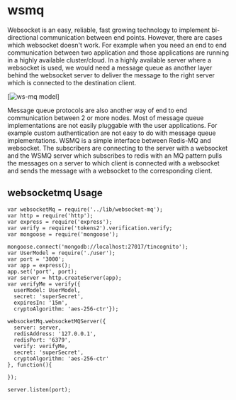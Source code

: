 # wsmq

Websocket is an easy, reliable, fast growing technology to implement bi-directional communication between end points.
However, there are cases which websocket doesn't work. For example when you need an end to end communication
between two application and those applications are running in a highly available cluster/cloud. In a highly
available server where a websocket is used, we would need a message queue as another layer behind the websocket
server to deliver the message to the right server which is connected to the destination client.

[![ws-mq model](https://github.com/bhajian/wsmq/blob/master/MQ.png)]

Message queue protocols are also another way of end to end communication between 2 or more nodes.
Most of message queue implementations are not easily pluggable with the user applications.
For example custom authentication are not easy to do with message queue implementations.
WSMQ is a simple interface between Redis-MQ and websocket. The subscribers are connecting to the server
with a websocket and the WSMQ server which subscribes to redis with an MQ pattern pulls the messages
on a server to which client is connected with a websocket and sends the message with a websocket to
the corresponding client.

## websocketmq Usage

```
var websocketMq = require('../lib/websocket-mq');
var http = require('http');
var express = require('express');
var verify = require('tokens2').verification.verify;
var mongoose = require('mongoose');

mongoose.connect('mongodb://localhost:27017/tincognito');
var UserModel = require('./user');
var port = '3000';
var app = express();
app.set('port', port);
var server = http.createServer(app);
var verifyMe = verify({
  userModel: UserModel,
  secret: 'superSecret',
  expiresIn: '15m',
  cryptoAlgorithm: 'aes-256-ctr'});

websocketMq.websocketMQServer({
  server: server,
  redisAddress: '127.0.0.1',
  redisPort: '6379',
  verify: verifyMe,
  secret: 'superSecret',
  cryptoAlgorithm: 'aes-256-ctr'
}, function(){

});

server.listen(port);

```
